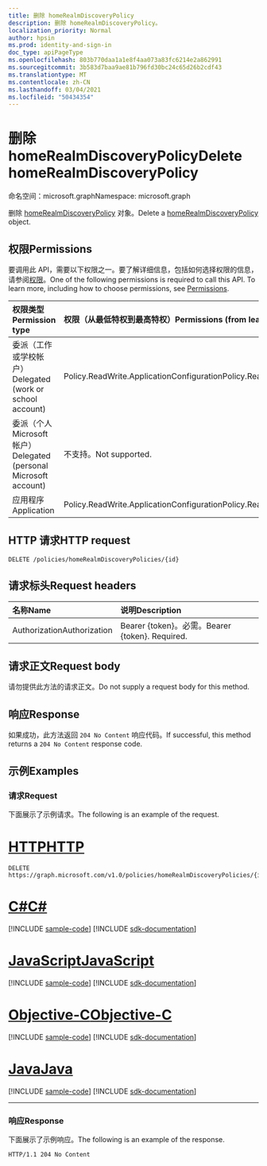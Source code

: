 ```yaml
---
title: 删除 homeRealmDiscoveryPolicy
description: 删除 homeRealmDiscoveryPolicy。
localization_priority: Normal
author: hpsin
ms.prod: identity-and-sign-in
doc_type: apiPageType
ms.openlocfilehash: 803b770daa1a1e8f4aa073a83fc6214e2a862991
ms.sourcegitcommit: 3b583d7baa9ae81b796fd30bc24c65d26b2cdf43
ms.translationtype: MT
ms.contentlocale: zh-CN
ms.lasthandoff: 03/04/2021
ms.locfileid: "50434354"
---
```

# <a name="delete-homerealmdiscoverypolicy"></a><span data-ttu-id="47664-103">删除 homeRealmDiscoveryPolicy</span><span class="sxs-lookup"><span data-stu-id="47664-103">Delete homeRealmDiscoveryPolicy</span></span>

<span data-ttu-id="47664-104">命名空间：microsoft.graph</span><span class="sxs-lookup"><span data-stu-id="47664-104">Namespace: microsoft.graph</span></span>



<span data-ttu-id="47664-105">删除 [homeRealmDiscoveryPolicy](../resources/homerealmdiscoverypolicy.md) 对象。</span><span class="sxs-lookup"><span data-stu-id="47664-105">Delete a [homeRealmDiscoveryPolicy](../resources/homerealmdiscoverypolicy.md) object.</span></span>

## <a name="permissions"></a><span data-ttu-id="47664-106">权限</span><span class="sxs-lookup"><span data-stu-id="47664-106">Permissions</span></span>

<span data-ttu-id="47664-p101">要调用此 API，需要以下权限之一。要了解详细信息，包括如何选择权限的信息，请参阅[权限](/graph/permissions-reference)。</span><span class="sxs-lookup"><span data-stu-id="47664-p101">One of the following permissions is required to call this API. To learn more, including how to choose permissions, see [Permissions](/graph/permissions-reference).</span></span>

| <span data-ttu-id="47664-109">权限类型</span><span class="sxs-lookup"><span data-stu-id="47664-109">Permission type</span></span>                        | <span data-ttu-id="47664-110">权限（从最低特权到最高特权）</span><span class="sxs-lookup"><span data-stu-id="47664-110">Permissions (from least to most privileged)</span></span> |
|:---------------------------------------|:--------------------------------------------|
| <span data-ttu-id="47664-111">委派（工作或学校帐户）</span><span class="sxs-lookup"><span data-stu-id="47664-111">Delegated (work or school account)</span></span>     | <span data-ttu-id="47664-112">Policy.ReadWrite.ApplicationConfiguration</span><span class="sxs-lookup"><span data-stu-id="47664-112">Policy.ReadWrite.ApplicationConfiguration</span></span> |
| <span data-ttu-id="47664-113">委派（个人 Microsoft 帐户）</span><span class="sxs-lookup"><span data-stu-id="47664-113">Delegated (personal Microsoft account)</span></span> | <span data-ttu-id="47664-114">不支持。</span><span class="sxs-lookup"><span data-stu-id="47664-114">Not supported.</span></span> |
| <span data-ttu-id="47664-115">应用程序</span><span class="sxs-lookup"><span data-stu-id="47664-115">Application</span></span>                            | <span data-ttu-id="47664-116">Policy.ReadWrite.ApplicationConfiguration</span><span class="sxs-lookup"><span data-stu-id="47664-116">Policy.ReadWrite.ApplicationConfiguration</span></span> |

## <a name="http-request"></a><span data-ttu-id="47664-117">HTTP 请求</span><span class="sxs-lookup"><span data-stu-id="47664-117">HTTP request</span></span>

<!-- { "blockType": "ignored" } -->

```http
DELETE /policies/homeRealmDiscoveryPolicies/{id}
```

## <a name="request-headers"></a><span data-ttu-id="47664-118">请求标头</span><span class="sxs-lookup"><span data-stu-id="47664-118">Request headers</span></span>

| <span data-ttu-id="47664-119">名称</span><span class="sxs-lookup"><span data-stu-id="47664-119">Name</span></span>          | <span data-ttu-id="47664-120">说明</span><span class="sxs-lookup"><span data-stu-id="47664-120">Description</span></span>   |
|:--------------|:--------------|
| <span data-ttu-id="47664-121">Authorization</span><span class="sxs-lookup"><span data-stu-id="47664-121">Authorization</span></span> | <span data-ttu-id="47664-p102">Bearer {token}。必需。</span><span class="sxs-lookup"><span data-stu-id="47664-p102">Bearer {token}. Required.</span></span> |

## <a name="request-body"></a><span data-ttu-id="47664-124">请求正文</span><span class="sxs-lookup"><span data-stu-id="47664-124">Request body</span></span>

<span data-ttu-id="47664-125">请勿提供此方法的请求正文。</span><span class="sxs-lookup"><span data-stu-id="47664-125">Do not supply a request body for this method.</span></span>

## <a name="response"></a><span data-ttu-id="47664-126">响应</span><span class="sxs-lookup"><span data-stu-id="47664-126">Response</span></span>

<span data-ttu-id="47664-127">如果成功，此方法返回 `204 No Content` 响应代码。</span><span class="sxs-lookup"><span data-stu-id="47664-127">If successful, this method returns a `204 No Content` response code.</span></span>

## <a name="examples"></a><span data-ttu-id="47664-128">示例</span><span class="sxs-lookup"><span data-stu-id="47664-128">Examples</span></span>

### <a name="request"></a><span data-ttu-id="47664-129">请求</span><span class="sxs-lookup"><span data-stu-id="47664-129">Request</span></span>

<span data-ttu-id="47664-130">下面展示了示例请求。</span><span class="sxs-lookup"><span data-stu-id="47664-130">The following is an example of the request.</span></span>


# <a name="http"></a>[<span data-ttu-id="47664-131">HTTP</span><span class="sxs-lookup"><span data-stu-id="47664-131">HTTP</span></span>](#tab/http)
<!-- {
  "blockType": "request",
  "name": "delete_homerealmdiscoverypolicy"
}-->

```http
DELETE https://graph.microsoft.com/v1.0/policies/homeRealmDiscoveryPolicies/{id}
```
# <a name="c"></a>[<span data-ttu-id="47664-132">C#</span><span class="sxs-lookup"><span data-stu-id="47664-132">C#</span></span>](#tab/csharp)
[!INCLUDE [sample-code](../includes/snippets/csharp/delete-homerealmdiscoverypolicy-csharp-snippets.md)]
[!INCLUDE [sdk-documentation](../includes/snippets/snippets-sdk-documentation-link.md)]

# <a name="javascript"></a>[<span data-ttu-id="47664-133">JavaScript</span><span class="sxs-lookup"><span data-stu-id="47664-133">JavaScript</span></span>](#tab/javascript)
[!INCLUDE [sample-code](../includes/snippets/javascript/delete-homerealmdiscoverypolicy-javascript-snippets.md)]
[!INCLUDE [sdk-documentation](../includes/snippets/snippets-sdk-documentation-link.md)]

# <a name="objective-c"></a>[<span data-ttu-id="47664-134">Objective-C</span><span class="sxs-lookup"><span data-stu-id="47664-134">Objective-C</span></span>](#tab/objc)
[!INCLUDE [sample-code](../includes/snippets/objc/delete-homerealmdiscoverypolicy-objc-snippets.md)]
[!INCLUDE [sdk-documentation](../includes/snippets/snippets-sdk-documentation-link.md)]

# <a name="java"></a>[<span data-ttu-id="47664-135">Java</span><span class="sxs-lookup"><span data-stu-id="47664-135">Java</span></span>](#tab/java)
[!INCLUDE [sample-code](../includes/snippets/java/delete-homerealmdiscoverypolicy-java-snippets.md)]
[!INCLUDE [sdk-documentation](../includes/snippets/snippets-sdk-documentation-link.md)]

---


### <a name="response"></a><span data-ttu-id="47664-136">响应</span><span class="sxs-lookup"><span data-stu-id="47664-136">Response</span></span>

<span data-ttu-id="47664-137">下面展示了示例响应。</span><span class="sxs-lookup"><span data-stu-id="47664-137">The following is an example of the response.</span></span>

<!-- {
  "blockType": "response",
  "truncated": true
} -->

```http
HTTP/1.1 204 No Content
```

<!-- uuid: 16cd6b66-4b1a-43a1-adaf-3a886856ed98
2019-02-04 14:57:30 UTC -->
<!-- {
  "type": "#page.annotation",
  "description": "Delete homeRealmDiscoveryPolicy",
  "keywords": "",
  "section": "documentation",
  "tocPath": ""
}-->

